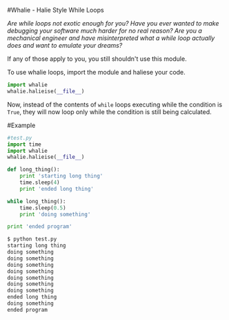 #Whalie - Halie Style While Loops

*Are while loops not exotic enough for you? Have you ever wanted to make
debugging your software much harder for no real reason? Are you a mechanical 
engineer and have misinterpreted what a while loop actually does and want to
emulate your dreams?*

If any of those apply to you, you still shouldn't use this module.

To use whalie loops, import the module and haliese your code.

```python
import whalie
whalie.halieise(__file__)
```

Now, instead of the contents of `while` loops executing while the condition is
`True`, they will now loop only while the condition is still being calculated.

#Example

```python
#test.py
import time
import whalie
whalie.halieise(__file__)

def long_thing():
    print 'starting long thing'
    time.sleep(4)
    print 'ended long thing'

while long_thing():
    time.sleep(0.5)
    print 'doing something'

print 'ended program'
```

```bash
$ python test.py
starting long thing
doing something
doing something
doing something
doing something
doing something
doing something
doing something
ended long thing
doing something
ended program
```
